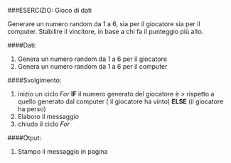###ESERCIZIO: Gioco di dati

Generare un numero random da 1 a 6, sia per il giocatore sia per il computer.
Stabilire il vincitore, in base a chi fa il punteggio più alto.


####Dati:
1. Genera un numero random da 1 a 6 per il giocatore
2. Genera un numero random da 1 a 6 per il computer


####Svolgimento:
1. inizio un ciclo _For_
**IF** il numero generato del giocatore è > rispetto a quello generato dal computer
        ( il giocatore ha vinto)
**ELSE**
        (il giocatore ha perso)
2. Elaboro il messaggio
3. chiudo il ciclo _For_


####Otput:
1. Stampo il messaggio in pagina
